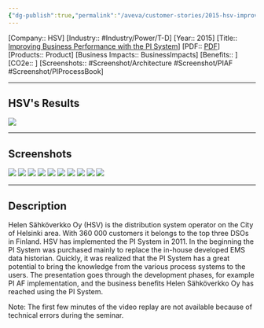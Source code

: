 ```yaml
---
{"dg-publish":true,"permalink":"/aveva/customer-stories/2015-hsv-improving-business-performance-with-the-pi-system/"}
---
```


[Company:: HSV]
[Industry:: #Industry/Power/T-D]
[Year:: 2015]
[Title:: [Improving Business Performance with the PI System](https://resources.osisoft.com/presentations/improving-business-performance-with-the-pi-system/)]
[PDF:: [PDF](https://cdn.osisoft.com/corp/en/media/presentations/2015/RegionalSeminars/IF2015_Stockholm/PDF/IF2015_Stockholm_HelenSahkoverkkoOy_Martikainen_ImprovingBusinessPerformancewiththePISystem.pdf)]
[Products:: Product]
[Business Impacts:: BusinessImpacts]
[Benefits:: ]
[CO2e:: ]
[Screenshots:: #Screenshot/Architecture  #Screenshot/PIAF #Screenshot/PIProcessBook]

---
## HSV's Results
![](https://i.imgur.com/dS3fMGh.png)

---
## Screenshots
![](https://i.imgur.com/PMlVaBm.png)
![](https://i.imgur.com/gyZcRwK.png)
![](https://i.imgur.com/i0kDqjk.png)
![](https://i.imgur.com/DF6OEjT.png)
![](https://i.imgur.com/RXZMF0z.png)
![](https://i.imgur.com/RnMb5AG.png)
![](https://i.imgur.com/6BNPKHF.png)
![](https://i.imgur.com/S4zVcsh.png)
![](https://i.imgur.com/H1nYovo.png)
![](https://i.imgur.com/vRv9vrt.png)

---
## Description
Helen Sähköverkko Oy (HSV) is the distribution system operator on the City of Helsinki area. With 360 000 customers it belongs to the top three DSOs in Finland. HSV has implemented the PI System in 2011. In the beginning the PI System was purchased mainly to replace the in-house developed EMS data historian. Quickly, it was realized that the PI System has a great potential to bring the knowledge from the various process systems to the users. The presentation goes through the development phases, for example PI AF implementation, and the business benefits Helen Sähköverkko Oy has reached using the PI System.

Note: The first few minutes of the video replay are not available because of technical errors during the seminar.